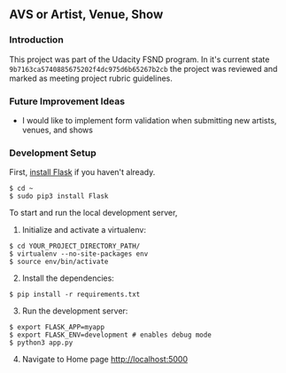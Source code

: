 AVS or Artist, Venue, Show
-----
### Introduction
This project was part of the Udacity FSND program. In it's current state `9b7163ca5740885675202f4dc975d6b65267b2cb` the project was reviewed and marked as meeting project rubric guidelines.

### Future Improvement Ideas
* I would like to implement form validation when submitting new artists, venues, and shows

### Development Setup

First, [install Flask](http://flask.pocoo.org/docs/1.0/installation/#install-flask) if you haven't already.

  ```
  $ cd ~
  $ sudo pip3 install Flask
  ```

To start and run the local development server,

1. Initialize and activate a virtualenv:
  ```
  $ cd YOUR_PROJECT_DIRECTORY_PATH/
  $ virtualenv --no-site-packages env
  $ source env/bin/activate
  ```

2. Install the dependencies:
  ```
  $ pip install -r requirements.txt
  ```

3. Run the development server:
  ```
  $ export FLASK_APP=myapp
  $ export FLASK_ENV=development # enables debug mode
  $ python3 app.py
  ```

4. Navigate to Home page [http://localhost:5000](http://localhost:5000)
